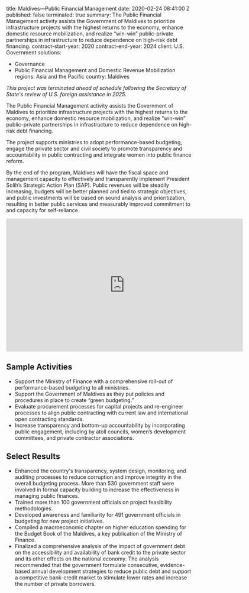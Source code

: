 
title: Maldives—Public Financial Management
date: 2020-02-24 08:41:00 Z
published: false
terminated: true
summary: The Public Financial Management activity assists the Government of Maldives
  to prioritize infrastructure projects with the highest returns to the economy, enhance
  domestic resource mobilization, and realize “win-win” public-private partnerships
  in infrastructure to reduce dependence on high-risk debt financing.
contract-start-year: 2020
contract-end-year: 2024
client: U.S. Government
solutions:
- Governance
- Public Financial Management and Domestic Revenue Mobilization
regions: Asia and the Pacific
country: Maldives


<aside><em>This project was terminated ahead of schedule following the Secretary of State's review of U.S. foreign assistance in 2025.</em></aside>

The Public Financial Management activity assists the Government of Maldives to prioritize infrastructure projects with the highest returns to the economy, enhance domestic resource mobilization, and realize “win-win” public-private partnerships in infrastructure to reduce dependence on high-risk debt financing.

The project supports ministries to adopt performance-based budgeting, engage the private sector and civil society to promote transparency and accountability in public contracting and integrate women into public finance reform.

By the end of the program, Maldives will have the fiscal space and management capacity to effectively and transparently implement President Solih’s Strategic Action Plan (SAP). Public revenues will be steadily increasing, budgets will be better planned and tied to strategic objectives, and public investments will be based on sound analysis and prioritization, resulting in better public services and measurably improved commitment to and capacity for self-reliance.

<iframe src="https://player.vimeo.com/video/623772788?h=99da47e1c1" width="640" height="360" frameborder="0" allow="autoplay; fullscreen; picture-in-picture" allowfullscreen></iframe>

## Sample Activities

* Support the Ministry of Finance with a comprehensive roll-out of performance-based budgeting to all ministries.
* Support the Government of Maldives as they put policies and procedures in place to create “green budgeting.”
* Evaluate procurement processes for capital projects and re-engineer processes to align public contracting with current law and international open contracting standards.
* Increase transparency and bottom-up accountability by incorporating public engagement, including by atoll councils, women’s development committees, and private contractor associations.

## Select Results

* Enhanced the country's transparency, system design, monitoring, and auditing processes to reduce corruption and improve integrity in the overall budgeting process. More than 530 government staff were involved in formal capacity building to increase the effectiveness in managing public finances.
* Trained more than 100 government officials on project feasibility methodologies.
* Developed awareness and familiarity for 491 government officials in budgeting for new project initiatives.
* Compiled a macroeconomic chapter on higher education spending for the Budget Book of the Maldives, a key publication of the Ministry of Finance.
* Finalized a comprehensive analysis of the impact of government debt on the accessibility and availability of bank credit to the private sector and its other effects on the national economy. The analysis recommended that the government formulate consecutive, evidence-based annual development strategies to reduce public debt and support a competitive bank-credit market to stimulate lower rates and increase the number of private borrowers.
